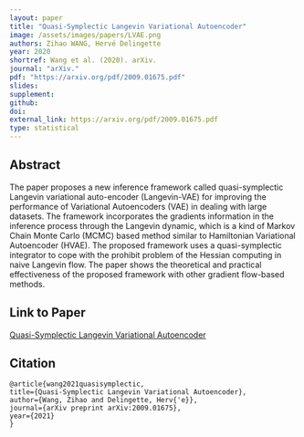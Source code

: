 ```yaml
---
layout: paper
title: "Quasi-Symplectic Langevin Variational Autoencoder"
image: /assets/images/papers/LVAE.png
authors: Zihao WANG, Hervé Delingette
year: 2020
shortref: Wang et al. (2020). arXiv.
journal: "arXiv."
pdf: "https://arxiv.org/pdf/2009.01675.pdf"
slides: 
supplement: 
github: 
doi: 
external_link: https://arxiv.org/pdf/2009.01675.pdf
type: statistical
---
```


## Abstract

The paper proposes a new inference framework called quasi-symplectic Langevin variational auto-encoder (Langevin-VAE) for improving the performance of Variational Autoencoders (VAE) in dealing with large datasets. The framework incorporates the gradients information in the inference process through the Langevin dynamic, which is a kind of Markov Chain Monte Carlo (MCMC) based method similar to Hamiltonian Variational Autoencoder (HVAE). The proposed framework uses a quasi-symplectic integrator to cope with the prohibit problem of the Hessian computing in naive Langevin flow. The paper shows the theoretical and practical effectiveness of the proposed framework with other gradient flow-based methods.

## Link to Paper

[Quasi-Symplectic Langevin Variational Autoencoder](https://arxiv.org/pdf/2009.01675.pdf)

## Citation

```
@article{wang2021quasisymplectic,
title={Quasi-Symplectic Langevin Variational Autoencoder},
author={Wang, Zihao and Delingette, Herv{'e}},
journal={arXiv preprint arXiv:2009.01675},
year={2021}
}

```